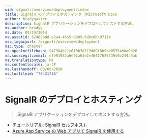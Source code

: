 ```yaml
---
uid: signalr/overview/deployment/index
title: SignalR のデプロイとホスティング |Microsoft Docs
author: bradygaster
description: SignalR アプリケーションをデプロイしてホストする方法。
ms.author: bradyg
ms.date: 09/19/2014
ms.assetid: 62482bdd-e2a4-46e5-b909-6d0c6bc07114
msc.legacyurl: /signalr/overview/deployment
msc.type: chapter
ms.openlocfilehash: 947384b21c6f0b38f19d09f8b9bc85354b0a9d20
ms.sourcegitcommit: e7e91932a6e91a63e2e46417626f39d6b244a3ab
ms.translationtype: MT
ms.contentlocale: ja-JP
ms.lasthandoff: 03/06/2020
ms.locfileid: "78431716"
---
```

# <a name="signalr-deployment-and-hosting"></a>SignalR のデプロイとホスティング

> SignalR アプリケーションをデプロイしてホストする方法。

- [チュートリアル: SignalR セルフホスト](tutorial-signalr-self-host.md)
- [Azure App Service の Web アプリで SignalR を使用する](using-signalr-with-azure-web-sites.md)
